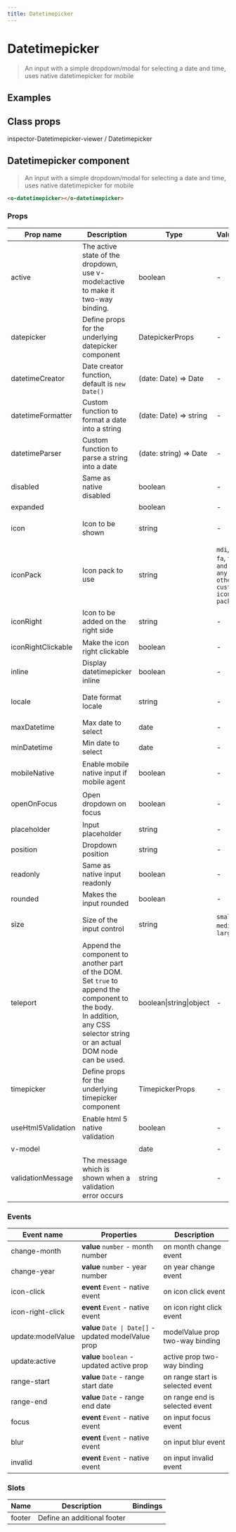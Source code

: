 ```yaml
---
title: Datetimepicker
---
```


# Datetimepicker

<div class="vp-doc">

> An input with a simple dropdown/modal for selecting a date and time, uses native datetimepicker for mobile

<Carbon />
</div>

<div class="vp-example">

## Examples

<example-datetimepicker />

</div>
<div class="vp-example">

## Class props

inspector-Datetimepicker-viewer /
Datetimepicker

</div>

<div class="vp-doc">

## Datetimepicker component

> An input with a simple dropdown/modal for selecting a date and time, uses native datetimepicker for mobile

```html
<o-datetimepicker></o-datetimepicker>
```

### Props

| Prop name          | Description                                                                                                                                                                      | Type                      | Values                                            | Default                                                                                                                                                                              |
| ------------------ | -------------------------------------------------------------------------------------------------------------------------------------------------------------------------------- | ------------------------- | ------------------------------------------------- | ------------------------------------------------------------------------------------------------------------------------------------------------------------------------------------ |
| active             | The active state of the dropdown, use v-model:active to make it two-way binding.                                                                                                 | boolean                   | -                                                 | <code style='white-space: nowrap; padding: 0;'>false</code>                                                                                                                          |
| datepicker         | Define props for the underlying datepicker component                                                                                                                             | DatepickerProps           | -                                                 |                                                                                                                                                                                      |
| datetimeCreator    | Date creator function, default is `new Date()`                                                                                                                                   | (date: Date) =&gt; Date   | -                                                 | <div><small>From <b>config</b>:</small></div><code style='white-space: nowrap; padding: 0;'>datetimepicker: {<br>&nbsp;&nbsp;datetimeCreator: (d: Date) => new Date(d), <br>}</code> |
| datetimeFormatter  | Custom function to format a date into a string                                                                                                                                   | (date: Date) =&gt; string | -                                                 | <div><small>From <b>config</b>:</small></div><code style='white-space: nowrap; padding: 0;'>datetimepicker: {<br>&nbsp;&nbsp;dateFormatter: defaultFunction<br>}</code>              |
| datetimeParser     | Custom function to parse a string into a date                                                                                                                                    | (date: string) =&gt; Date | -                                                 | <div><small>From <b>config</b>:</small></div><code style='white-space: nowrap; padding: 0;'>datetimepicker: {<br>&nbsp;&nbsp;dateParser: defaultFunction<br>}</code>                 |
| disabled           | Same as native disabled                                                                                                                                                          | boolean                   | -                                                 | <code style='white-space: nowrap; padding: 0;'>false</code>                                                                                                                          |
| expanded           |                                                                                                                                                                                  | boolean                   | -                                                 | <code style='white-space: nowrap; padding: 0;'>false</code>                                                                                                                          |
| icon               | Icon to be shown                                                                                                                                                                 | string                    | -                                                 | <div><small>From <b>config</b>:</small></div><code style='white-space: nowrap; padding: 0;'>datetimepicker: {<br>&nbsp;&nbsp;icon: undefined<br>}</code>                             |
| iconPack           | Icon pack to use                                                                                                                                                                 | string                    | `mdi`, `fa`, `fas and any other custom icon pack` | <div><small>From <b>config</b>:</small></div><code style='white-space: nowrap; padding: 0;'>datetimepicker: {<br>&nbsp;&nbsp;iconPack: undefined<br>}</code>                         |
| iconRight          | Icon to be added on the right side                                                                                                                                               | string                    | -                                                 | <div><small>From <b>config</b>:</small></div><code style='white-space: nowrap; padding: 0;'>datetimepicker: {<br>&nbsp;&nbsp;iconRight: undefined<br>}</code>                        |
| iconRightClickable | Make the icon right clickable                                                                                                                                                    | boolean                   | -                                                 | <code style='white-space: nowrap; padding: 0;'>false</code>                                                                                                                          |
| inline             | Display datetimepicker inline                                                                                                                                                    | boolean                   | -                                                 | <code style='white-space: nowrap; padding: 0;'>false</code>                                                                                                                          |
| locale             | Date format locale                                                                                                                                                               | string                    | -                                                 | <div><small>From <b>config</b>:</small></div><code style='white-space: nowrap; padding: 0;'>{<br>&nbsp;&nbsp;locale: undefined<br>}</code>                                           |
| maxDatetime        | Max date to select                                                                                                                                                               | date                      | -                                                 |                                                                                                                                                                                      |
| minDatetime        | Min date to select                                                                                                                                                               | date                      | -                                                 |                                                                                                                                                                                      |
| mobileNative       | Enable mobile native input if mobile agent                                                                                                                                       | boolean                   | -                                                 | <div><small>From <b>config</b>:</small></div><code style='white-space: nowrap; padding: 0;'>datetimepicker: {<br>&nbsp;&nbsp;mobileNative: true<br>}</code>                          |
| openOnFocus        | Open dropdown on focus                                                                                                                                                           | boolean                   | -                                                 | <div><small>From <b>config</b>:</small></div><code style='white-space: nowrap; padding: 0;'>datetimepicker: {<br>&nbsp;&nbsp;openOnFocus: true<br>}</code>                           |
| placeholder        | Input placeholder                                                                                                                                                                | string                    | -                                                 |                                                                                                                                                                                      |
| position           | Dropdown position                                                                                                                                                                | string                    | -                                                 |                                                                                                                                                                                      |
| readonly           | Same as native input readonly                                                                                                                                                    | boolean                   | -                                                 | <code style='white-space: nowrap; padding: 0;'>false</code>                                                                                                                          |
| rounded            | Makes the input rounded                                                                                                                                                          | boolean                   | -                                                 | <code style='white-space: nowrap; padding: 0;'>false</code>                                                                                                                          |
| size               | Size of the input control                                                                                                                                                        | string                    | `small`, `medium`, `large`                        | <div><small>From <b>config</b>:</small></div><code style='white-space: nowrap; padding: 0;'>datetimepicker: {<br>&nbsp;&nbsp;size: undefined<br>}</code>                             |
| teleport           | Append the component to another part of the DOM.<br/>Set `true` to append the component to the body.<br/>In addition, any CSS selector string or an actual DOM node can be used. | boolean\|string\|object   | -                                                 | <div><small>From <b>config</b>:</small></div><code style='white-space: nowrap; padding: 0;'>datetimepicker: {<br>&nbsp;&nbsp;teleport: false<br>}</code>                             |
| timepicker         | Define props for the underlying timepicker component                                                                                                                             | TimepickerProps           | -                                                 |                                                                                                                                                                                      |
| useHtml5Validation | Enable html 5 native validation                                                                                                                                                  | boolean                   | -                                                 | <div><small>From <b>config</b>:</small></div><code style='white-space: nowrap; padding: 0;'>{<br>&nbsp;&nbsp;useHtml5Validation: true<br>}</code>                                    |
| v-model            |                                                                                                                                                                                  | date                      | -                                                 |                                                                                                                                                                                      |
| validationMessage  | The message which is shown when a validation error occurs                                                                                                                        | string                    | -                                                 |                                                                                                                                                                                      |

### Events

| Event name        | Properties                                           | Description                      |
| ----------------- | ---------------------------------------------------- | -------------------------------- |
| change-month      | **value** `number` - month number                    | on month change event            |
| change-year       | **value** `number` - year number                     | on year change event             |
| icon-click        | **event** `Event` - native event                     | on icon click event              |
| icon-right-click  | **event** `Event` - native event                     | on icon right click event        |
| update:modelValue | **value** `Date \| Date[]` - updated modelValue prop | modelValue prop two-way binding  |
| update:active     | **value** `boolean` - updated active prop            | active prop two-way binding      |
| range-start       | **value** `Date` - range start date                  | on range start is selected event |
| range-end         | **value** `Date` - range end date                    | on range end is selected event   |
| focus             | **event** `Event` - native event                     | on input focus event             |
| blur              | **event** `Event` - native event                     | on input blur event              |
| invalid           | **event** `Event` - native event                     | on input invalid event           |

### Slots

| Name   | Description                 | Bindings |
| ------ | --------------------------- | -------- |
| footer | Define an additional footer |          |

</div>

<div class="vp-doc">
</div>
